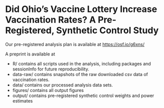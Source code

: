 # Did Ohio’s Vaccine Lottery Increase Vaccination Rates? A Pre-Registered, Synthetic Control Study

Our pre-registered analysis plan is available at https://osf.io/g6xns/

A preprint is available at 

* R/ contains all scripts used in the analysis, including packages and sessionInfo for future reproducibility. 
* data-raw/ contains snapshots of the raw downloaded csv data of vaccination rates. 
* data/ contains our processed analysis data sets. 
* figures/ contains all output figures 
* output/ contains pre-registered synthetic control weights and power estimates

